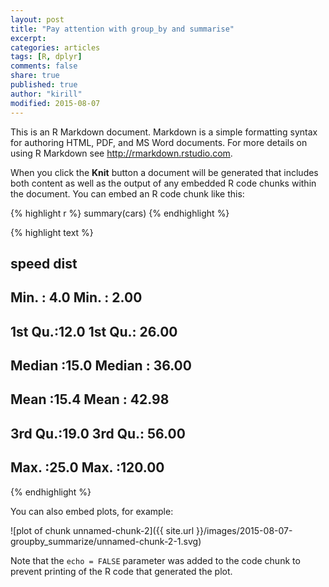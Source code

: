 ```yaml
---
layout: post
title: "Pay attention with group_by and summarise"
excerpt:
categories: articles
tags: [R, dplyr]
comments: false
share: true
published: true
author: "kirill"
modified: 2015-08-07
---
```


This is an R Markdown document. Markdown is a simple formatting syntax for authoring HTML, PDF, and MS Word documents. For more details on using R Markdown see <http://rmarkdown.rstudio.com>.

When you click the **Knit** button a document will be generated that includes both content as well as the output of any embedded R code chunks within the document. You can embed an R code chunk like this:


{% highlight r %}
summary(cars)
{% endhighlight %}



{% highlight text %}
##      speed           dist       
##  Min.   : 4.0   Min.   :  2.00  
##  1st Qu.:12.0   1st Qu.: 26.00  
##  Median :15.0   Median : 36.00  
##  Mean   :15.4   Mean   : 42.98  
##  3rd Qu.:19.0   3rd Qu.: 56.00  
##  Max.   :25.0   Max.   :120.00
{% endhighlight %}

You can also embed plots, for example:

![plot of chunk unnamed-chunk-2]({{ site.url }}/images/2015-08-07-groupby_summarize/unnamed-chunk-2-1.svg) 

Note that the `echo = FALSE` parameter was added to the code chunk to prevent printing of the R code that generated the plot.
